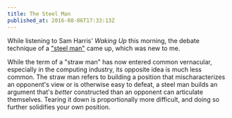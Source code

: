 ```yaml
---
title: The Steel Man
published_at: 2016-08-06T17:33:13Z
---
```


While listening to Sam Harris' _Waking Up_ this morning, the debate technique
of a ["steel man"][steel-man] came up, which was new to me.

While the term of a "straw man" has now entered common vernacular, especially
in the computing industry, its opposite idea is much less common. The straw man
refers to building a position that mischaracterizes an opponent's view or is
otherwise easy to defeat, a steel man builds an argument that's _better_
constructed than an opponent can articulate themselves. Tearing it down is
proportionally more difficult, and doing so further solidifies your own
position.

[steel-man]: https://wiki.lesswrong.com/wiki/Steel_man
